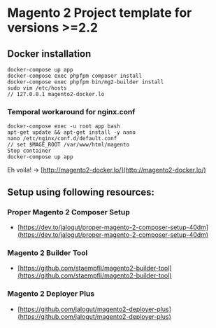 # Magento 2 Project template for versions >=2.2

## Docker installation

```
docker-compose up app
docker-compose exec phpfpm composer install
docker-compose exec phpfpm bin/mg2-builder install
sudo vim /etc/hosts
// 127.0.0.1 magento2-docker.lo
```

### Temporal workaround for nginx.conf

```
docker-compose exec -u root app bash
apt-get update && apt-get install -y nano
nano /etc/nginx/conf.d/default.conf
// set $MAGE_ROOT /var/www/html/magento
Stop container
docker-compose up app
```

Eh voila! -> [http://magento2-docker.lo/](http://magento2-docker.lo/)


## Setup using following resources:

### Proper Magento 2 Composer Setup

* [https://dev.to/jalogut/proper-magento-2-composer-setup-40dm](https://dev.to/jalogut/proper-magento-2-composer-setup-40dm)

### Magento 2 Builder Tool

* [https://github.com/staempfli/magento2-builder-tool](https://github.com/staempfli/magento2-builder-tool)

### Magento 2 Deployer Plus

* [https://github.com/jalogut/magento2-deployer-plus](https://github.com/jalogut/magento2-deployer-plus)